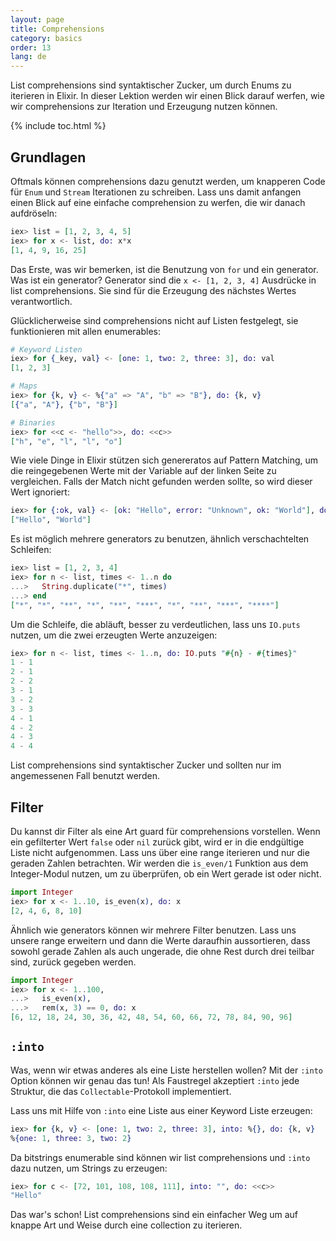 ```yaml
---
layout: page
title: Comprehensions
category: basics
order: 13
lang: de
---
```


List comprehensions sind syntaktischer Zucker, um durch Enums zu iterieren in Elixir. In dieser Lektion werden wir einen Blick darauf werfen, wie wir comprehensions zur Iteration und Erzeugung nutzen können.

{% include toc.html %}

## Grundlagen

Oftmals können comprehensions dazu genutzt werden, um knapperen Code für `Enum` und `Stream` Iterationen zu schreiben. Lass uns damit anfangen einen Blick auf eine einfache comprehension zu werfen, die wir danach aufdröseln:

```elixir
iex> list = [1, 2, 3, 4, 5]
iex> for x <- list, do: x*x
[1, 4, 9, 16, 25]
```

Das Erste, was wir bemerken, ist die Benutzung von `for` und ein generator. Was ist ein generator? Generator sind die `x <- [1, 2, 3, 4]` Ausdrücke in list comprehensions. Sie sind für die Erzeugung des nächstes Wertes verantwortlich.

Glücklicherweise sind comprehensions nicht auf Listen festgelegt, sie funktionieren mit allen enumerables:

```elixir
# Keyword Listen
iex> for {_key, val} <- [one: 1, two: 2, three: 3], do: val
[1, 2, 3]

# Maps
iex> for {k, v} <- %{"a" => "A", "b" => "B"}, do: {k, v}
[{"a", "A"}, {"b", "B"}]

# Binaries
iex> for <<c <- "hello">>, do: <<c>>
["h", "e", "l", "l", "o"]
```

Wie viele Dinge in Elixir stützen sich genereratos auf Pattern Matching, um die reingegebenen Werte mit der Variable auf der linken Seite zu vergleichen. Falls der Match nicht gefunden werden sollte, so wird dieser Wert ignoriert:

```elixir
iex> for {:ok, val} <- [ok: "Hello", error: "Unknown", ok: "World"], do: val
["Hello", "World"]
```

Es ist möglich mehrere generators zu benutzen, ähnlich verschachtelten Schleifen:

```elixir
iex> list = [1, 2, 3, 4]
iex> for n <- list, times <- 1..n do
...>   String.duplicate("*", times)
...> end
["*", "*", "**", "*", "**", "***", "*", "**", "***", "****"]
```

Um die Schleife, die abläuft, besser zu verdeutlichen, lass uns `IO.puts` nutzen, um die zwei erzeugten Werte anzuzeigen:

```elixir
iex> for n <- list, times <- 1..n, do: IO.puts "#{n} - #{times}"
1 - 1
2 - 1
2 - 2
3 - 1
3 - 2
3 - 3
4 - 1
4 - 2
4 - 3
4 - 4
```

List comprehensions sind syntaktischer Zucker und sollten nur im angemessenen Fall benutzt werden.

## Filter

Du kannst dir Filter als eine Art guard für comprehensions vorstellen. Wenn ein gefilterter Wert `false` oder `nil` zurück gibt, wird er in die endgültige Liste nicht aufgenommen. Lass uns über eine range iterieren und nur die geraden Zahlen betrachten. Wir werden die `is_even/1` Funktion aus dem Integer-Modul nutzen, um zu überprüfen, ob ein Wert gerade ist oder nicht.

```elixir
import Integer
iex> for x <- 1..10, is_even(x), do: x
[2, 4, 6, 8, 10]
```

Ähnlich wie generators können wir mehrere Filter benutzen. Lass uns unsere range erweitern und dann die Werte daraufhin aussortieren, dass sowohl gerade Zahlen als auch ungerade, die ohne Rest durch drei teilbar sind, zurück gegeben werden.

```elixir
import Integer
iex> for x <- 1..100,
...>   is_even(x),
...>   rem(x, 3) == 0, do: x
[6, 12, 18, 24, 30, 36, 42, 48, 54, 60, 66, 72, 78, 84, 90, 96]
```

## `:into`

Was, wenn wir etwas anderes als eine Liste herstellen wollen? Mit der `:into` Option können wir genau das tun! Als Faustregel akzeptiert `:into` jede Struktur, die das `Collectable`-Protokoll implementiert.

Lass uns mit Hilfe von `:into` eine Liste aus einer Keyword Liste erzeugen:

```elixir
iex> for {k, v} <- [one: 1, two: 2, three: 3], into: %{}, do: {k, v}
%{one: 1, three: 3, two: 2}
```

Da bitstrings enumerable sind können wir list comprehensions und `:into` dazu nutzen, um Strings zu erzeugen:

```elixir
iex> for c <- [72, 101, 108, 108, 111], into: "", do: <<c>>
"Hello"
```

Das war's schon! List comprehensions sind ein einfacher Weg um auf knappe Art und Weise durch eine collection zu iterieren.
